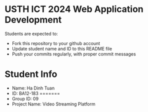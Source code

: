 USTH ICT 2024 Web Application Development
=====================================================

Students are expected to:

* Fork this repository to your github account
* Update student name and ID to this README file
* Push your commits regularly, with proper commit messages

Student Info
=======================


* Name: Ha Dinh Tuan
* ID: BA12-183
=======
* Group ID: 09
* Project Name: Video Streaming Platform

